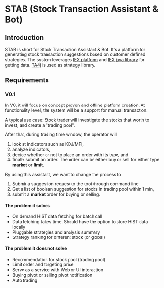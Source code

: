 # STAB (Stock Transaction Assistant & Bot)

## Introduction
STAB is short for Stock Transaction Assistant & Bot. It's a platform for generating stock transaction suggestions based
on customer defined strategies. The system leverages [IEX platform](https://iextrading.com/developer/) and 
[IEX java library](https://github.com/WojciechZankowski/iextrading4) for getting data. [TA4j](https://github.com/ta4j/ta4j)
is used as strategy library.

## Requirements

### V0.1
In V0, it will focus on concept proven and offline platform creation. 
At functionality level, the system will be a support for manual transaction.

A typical use case: 
Stock trader will investigate the stocks that worth to invest, and create a "trading pool".

After that, during trading time window, the operator will 
1. look at indicators such as KDJ/MFI, 
2. analyze indicators,
3. decide whether or not to place an order with its type, and 
4. finally submit an order. The order can be either buy or sell for either type **market** or **limit**.

By using this assistant, we want to change the process to 
1. Submit a suggestion request to the tool through command line
2. Get a list of boolean suggestion for stocks in trading pool within 1 min,
3. submit a **market** order for buying or selling. 

#### The problem it solves
* On demand HIST data fetching for batch call
* Data fetching takes time. Should have the option to store HIST data locally 
* Pluggable strategies and analysis summary
* Strategy ranking for different stock (or global)

#### The problem it does not solve
* Recommendation for stock pool (trading pool)
* Limit order and targeting price
* Serve as a service with Web or UI interaction
* Buying pivot or selling pivot notification
* Auto trading
